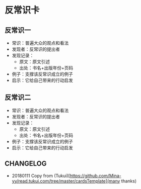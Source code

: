 # 反常识卡

## 反常识一
* 常识：普遍大众的观点和看法
* 发现者：反常识的提出者
* 发现记录：
	* 原文：原文引述
	* 出处：书名+出版年份+页码 
* 例子：支撑该反常识成立的例子
* 启示：它给自己带来的行动启发

## 反常识二
* 常识：普遍大众的观点和看法
* 发现者：反常识的提出者
* 发现记录：
	* 原文：原文引述
	* 出处：书名+出版年份+页码 
* 例子：支撑该反常识成立的例子
* 启示：它给自己带来的行动启发

## CHANGELOG
- 20180111 Copy from (Tukui)[https://github.com/Mina-yy/read.tukui.com/tree/master/cardsTemplate](many thanks)
